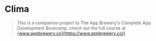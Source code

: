 

#  Clima

>This is a companion project to The App Brewery's Complete App Development Bootcamp, check out the full course at [www.appbrewery.co](https://www.appbrewery.co/)

